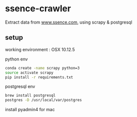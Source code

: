 # ssence-crawler
Extract data from www.ssence.com, using scrapy & postgresql

## setup
working environment : OSX 10.12.5

python env
```bash
conda create -name scrapy python=3
source activate scrapy
pip install -r requirements.txt
```

postgresql env
```bash
brew install postgresql
postgres -D /usr/local/var/postgres
```
install pyadmin4 for mac

